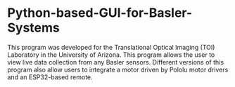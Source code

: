 # Python-based-GUI-for-Basler-Systems
This program was developed for the Translational Optical Imaging (TOI) Laboratory in the University of Arizona. This program allows the user to view live data collection from any Basler sensors. Different versions of this program also allow users to integrate a motor driven by Pololu motor drivers and an ESP32-based remote.
